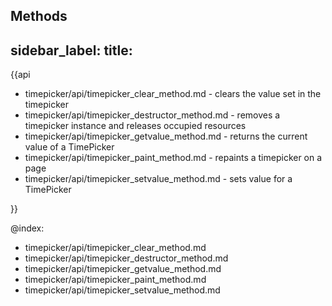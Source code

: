 Methods
---
sidebar_label: 
title: 
---          

{{api

- timepicker/api/timepicker_clear_method.md - clears the value set in the timepicker
- timepicker/api/timepicker_destructor_method.md - removes a timepicker instance and releases occupied resources
- timepicker/api/timepicker_getvalue_method.md - returns the current value of a TimePicker
- timepicker/api/timepicker_paint_method.md - repaints a timepicker on a page
- timepicker/api/timepicker_setvalue_method.md - sets value for a TimePicker

}}

@index:
- timepicker/api/timepicker_clear_method.md
- timepicker/api/timepicker_destructor_method.md
- timepicker/api/timepicker_getvalue_method.md
- timepicker/api/timepicker_paint_method.md
- timepicker/api/timepicker_setvalue_method.md
